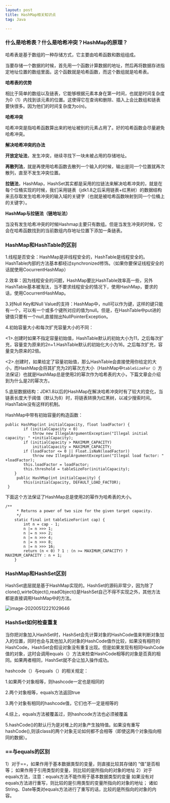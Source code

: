 ```yaml
---
layout: post
title: HashMap相关知识点
tag: Java

---
```


### 什么是哈希表？什么是哈希冲突？HashMap的原理？

哈希表是基于数组的一种存储方式，它主要由哈希函数和数组组成。

当要存储一个数据的时候，首先用一个函数计算数据的地址，然后再将数据存进指定地址位置的数组里面。这个函数就是哈希函数，而这个数组就是哈希表。

**哈希表的优势**

相比于简单的数组以及链表，它能够根据元素本身在第一时间，也就是时间复杂度为0（1）内找到该元素的位置。这使得它在查询和删除、插入上会比数组和链表要快很多。因为他们的时间复杂度为o(n)。

**哈希冲突**

哈希冲突是指哈希函数算出来的地址被别的元素占用了。好的哈希函数会尽量避免哈希冲突。

**解决哈希冲突的办法**

**开放定址法**，发生冲突，继续寻找下一块未被占用的存储地址。

**再散列法**，就是再使用哈希函数去散列一个输入的时候，输出是同一个位置就再次散列，直至不发生冲突位置。

**拉链法**，HashMap，HashSet其实都是采用的拉链法来解决哈希冲突的，就是在每个位桶实现的时候，我们采用链表（jdk1.8之后采用链表+红黑树）的数据结构来去存取发生哈希冲突的输入域的关键字（也就是被哈希函数映射到同一个位桶上的关键字）。

**HashMap与拉链法（链地址法）**

当没有发生哈希冲突的时候Hashmap主要只有数组。但是当发生冲突的时候，它会在哈希函数找到的当前数组内存地址位置下添加一条链表。



### HashMap和HashTable的区别

1.线程是否安全：HashMap是非线程安全的，HashTable是线程安全的。HashTable内部的方法基本都经过synchronized修饰。（如果你要保证线程安全的话就使用CocurrentHashMap）

2.效率：因为线程安全的问题，HashMap要比HashTable效率高一些，另外HashTable基本被淘汰，当不要求线程安全的情况下，使用HashMap，要求的话，使用CocurrentHashMap。

3.对Null Key和Null Value的支持：HashMap中，null可以作为键，这样的键只能有一个，可以有一个或多个键所对应的值为null。但是，在HashTable中put进的键值只要有一个null,直接抛出NullPointerException。

4.初始容量大小和每次扩充容量大小的不同：

<1>.创建时如果不指定容量初始值，HashTable默认的初始大小为11，之后每次扩充，容量变为原来的2n+1.HashTable默认的初始化大小为16。之后每次扩充，容量变为原来的2倍。

<2>.创建时，如果给定了容量初始值，那么HashTable会直接使用你给定的大小，而HashMap会将其扩充为2的幂次方大小（HashMap中`tableSizeFor（）`方法保证）也就是HashMap总是使用2的幂次作为哈希表的大小，下篇文章会介绍到为什么是2的幂次方。

5.底层数据结构：JDK1.8以后的HashMap在解决哈希冲突时有了较大的变化，当链表长度大于阈值（默认为8）时，将链表转换为红黑树，以减少搜索时间。HashTable没有这样的机制。

HashMap中带有初始容量的构造函数：

```
public HashMap(int initialCapacity, float loadFactor) {
        if (initialCapacity < 0)
            throw new IllegalArgumentException("Illegal initial 
capacity: " +initialCapacity);
        if (initialCapacity > MAXIMUM_CAPACITY)
            initialCapacity = MAXIMUM_CAPACITY;
        if (loadFactor <= 0 || Float.isNaN(loadFactor))
            throw new IllegalArgumentException("Illegal load factor: " 
+loadFactor);
        this.loadFactor = loadFactor;
        this.threshold = tableSizeFor(initialCapacity);
    }
     public HashMap(int initialCapacity) {
        this(initialCapacity, DEFAULT_LOAD_FACTOR);
 }     
```

下面这个方法保证了HashMap总是使用2的幂作为哈希表的大小。

```
/**
     * Returns a power of two size for the given target capacity.
     */
    static final int tableSizeFor(int cap) {
        int n = cap - 1;
        n |= n >>> 1;
        n |= n >>> 2;
        n |= n >>> 4;
        n |= n >>> 8;
        n |= n >>> 16;
        return (n < 0) ? 1 : (n >= MAXIMUM_CAPACITY) ? 
MAXIMUM_CAPACITY : n + 1;
    }
```

### HashMap和HashSet区别

HashSet底层就是基于HashMap实现的。HashSet的源码非常少，因为除了clone(),wirteObject(),readObject()是HashSet自己不得不实现之外，其他方法都是直接调用HashMap中的方法。

![image-20200512221029646](https://gitee.com/XiaoShenKeHeBen/Static/raw/master/image/202005/12/225401-694154.png)



### HashSet如何检查重复

当你把对象加入HashSet时，HashSet会先计算对象的HashCode值来判断对象加入的位置，同时也会与其他加入的对象的HashCode值作比较，如果没有相符的HashCode，HashSet会假设对象没有重复出现。但是如果发现有相同HashCode值的对象，这时会调用equals（）方法来检查HashCode相等的对象是否真的相同。如果两者相同，HashSet就不会让加入操作成功。

hashcode（）与equals（）的相关规定：

1.如果两个对象相等，则hashcode一定也是相同的

2.两个对象相等，equals方法返回true

3.两个对象有相同的hashcode值，它们也不一定是相等的

4.综上，equals方法被覆盖过，则hashcode方法也必须被覆盖

5.hashCode()的默认行为是对堆上的对象产生独特值。如果没有重写hashCode(),则该class的两个对象无论如何都不会相等（即使这两个对象指向相同的数据）。

### ==与equals的区别

1）对于==，如果作用于基本数据类型的变量，则直接比较其存储的 “值”是否相等；
如果作用于引用类型的变量，则比较的是所指向的对象的地址
2）对于equals方法，注意：equals方法不能作用于基本数据类型的变量
如果没有对equals方法进行重写，则比较的是引用类型的变量所指向的对象的地址；
诸如String、Date等类对equals方法进行了重写的话，比较的是所指向的对象的内容。

